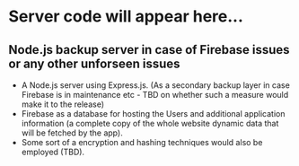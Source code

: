# Server code will appear here...

## Node.js backup server in case of Firebase issues or any other unforseen issues
- A Node.js server using Express.js. (As a secondary backup layer in case Firebase is in maintenance etc - TBD on whether such a measure would make it to the release)  
- Firebase as a database for hosting the Users and additional application information (a complete copy of the whole website dynamic data that will be fetched by the app). 
- Some sort of a encryption and hashing techniques would also be employed (TBD).